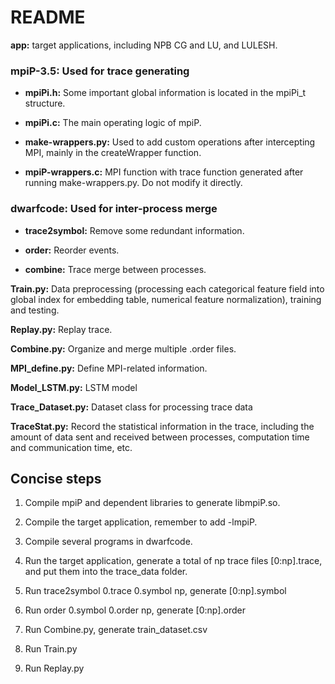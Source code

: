 # README

**app:** target applications, including NPB CG and LU, and LULESH.  

### mpiP-3.5: Used for trace generating  

+ **mpiPi.h:** Some important global information is located in the mpiPi_t structure.  

+ **mpiPi.c:** The main operating logic of mpiP.  

+ **make-wrappers.py:** Used to add custom operations after intercepting MPI, mainly in the createWrapper function.  

+ **mpiP-wrappers.c:** MPI function with trace function generated after running make-wrappers.py. Do not modify it directly.

### dwarfcode: Used for inter-process merge  

+ **trace2symbol:** Remove some redundant information.  

+ **order:** Reorder events.  

+ **combine:** Trace merge between processes.  

**Train.py:** Data preprocessing (processing each categorical feature field into global index for embedding table, numerical feature normalization), training and testing.  

**Replay.py:** Replay trace.  

**Combine.py:** Organize and merge multiple .order files.    

**MPI_define.py:** Define MPI-related information.  

**Model_LSTM.py:** LSTM model  

**Trace_Dataset.py:** Dataset class for processing trace data  

**TraceStat.py:** Record the statistical information in the trace, including the amount of data sent and received between processes, computation time and communication time, etc.  



## Concise steps  

1. Compile mpiP and dependent libraries to generate libmpiP.so.  

2. Compile the target application, remember to add -lmpiP.  

3. Compile several programs in dwarfcode.  

4. Run the target application, generate a total of np trace files [0:np].trace, and put them into the trace_data folder.  

5. Run trace2symbol 0.trace 0.symbol np, generate [0:np].symbol  

6. Run order 0.symbol 0.order np, generate [0:np].order  

7. Run Combine.py, generate train_dataset.csv  

8. Run Train.py  

9. Run Replay.py

